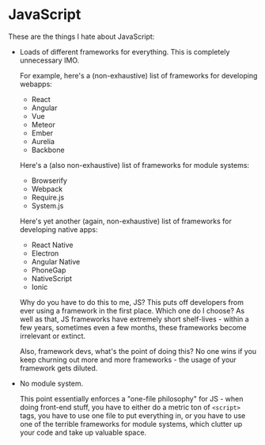 # JavaScript

These are the things I hate about JavaScript:

- Loads of different frameworks for everything. This is completely unnecessary IMO.
  
  For example, here's a (non-exhaustive) list of frameworks for developing webapps:
  - React
  - Angular
  - Vue
  - Meteor
  - Ember
  - Aurelia
  - Backbone
  
  Here's a (also non-exhaustive) list of frameworks for module systems:
  - Browserify
  - Webpack
  - Require.js
  - System.js
  
  Here's yet another (again, non-exhaustive) list of frameworks for developing native apps:
  - React Native
  - Electron
  - Angular Native
  - PhoneGap
  - NativeScript
  - Ionic
  
  Why do you have to do this to me, JS? This puts off developers from ever using a framework in the first place. Which one do I choose? As well as that, JS frameworks have extremely short shelf-lives - within a few years, sometimes even a few months, these frameworks become irrelevant or extinct.

  Also, framework devs, what's the point of doing this? No one wins if you keep churning out more and more frameworks - the usage of your framework gets diluted.
  
- No module system.

  This point essentially enforces a "one-file philosophy" for JS - when doing front-end stuff, you have to either do a metric ton of `<script>` tags, you have to use one file to put everything in, or you have to use one of the terrible frameworks for module systems, which clutter up your code and take up valuable space.
